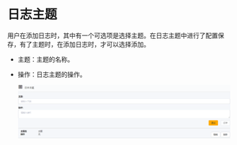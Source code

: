 # 日志主题

用户在添加日志时，其中有一个可选项是选择主题。在日志主题中进行了配置保存，有了主题时，在添加日志时，才可以选择添加。

* 主题：主题的名称。
* 操作：日志主题的操作。

  ![web](./images/rizhizhuti.png)